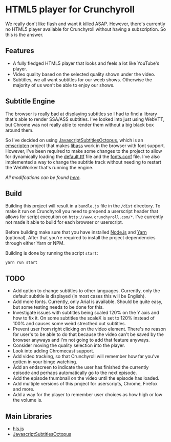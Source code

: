# HTML5 player for Crunchyroll
We really don't like flash and want it killed ASAP. However, there's currently
no HTML5 player available for Crunchyroll without having a subscription. So this
is the answer.

## Features
- A fully fledged HTML5 player that looks and feels a lot like YouTube's player.
- Video quality based on the selected quality shown under the video.
- Subtitles, we all want subtitles for our weeb shows. Otherwise the majority of
  us won't be able to enjoy our shows.

## Subtitle Engine
The browser is really bad at displaying subtitles so I had to find a library
that's able to render SSA/ASS subtitles. I've looked into just using WebVTT, but
Chrome was not really able to render them without a big black box around them.

So I've decided on using
[JavascriptSubtitlesOctopus](https://github.com/Dador/JavascriptSubtitlesOctopus),
which is an [emscripten](https://github.com/kripken/emscripten) project that
makes [libass](https://github.com/libass/libass) work in the browser with font
support. However, I've been required to make some changes to the project to
allow for dynamically loading the
[default.ttf](https://github.com/YePpHa/crunchyroll-html5/blob/master/vendor/JavascriptSubtitlesOctopus/default.ttf)
file and the
[fonts.conf](https://github.com/YePpHa/crunchyroll-html5/blob/master/vendor/JavascriptSubtitlesOctopus/fonts.conf)
file. I've also implemented a way to change the subtitle track without needing
to restart the WebWorker that's running the engine.

_All modifcations can be found [here](https://github.com/YePpHa/JavascriptSubtitlesOctopus)._

## Build
Building this project will result in a `bundle.js` file in the `/dist`
directory. To make it run on Crunchyroll you need to prepend a userscript
header that allows for script execution on `http://www.crunchyroll.com/*`. I've
currently not made it able to build for each browser or userscript.

Before building make sure that you have installed [Node.js](https://nodejs.org/)
and [Yarn](https://yarnpkg.com/) (optional). After that you're required to
install the project dependencies through either Yarn or NPM.

Building is done by running the script `start`:
```
yarn run start
```

## TODO
- Add option to change subtitles to other languages. Currently, only the default
  subtitle is displayed (in most cases this will be English).
- Add more fonts. Currently, only Arial is available. Should be quite easy, but
  some testing needs to be done for this.
- Investigate issues with subtitles being scaled 120% on the Y axis and how to
  fix it. On some subtitles the scaleX is set to 120% instead of 100% and causes
  some weird strecthed out subtitles.
- Prevent user from right clicking on the video element. There's no reason for
  user's to be able to do that because the video can't be saved by the browser
  anyways and I'm not going to add that feature anyways.
- Consider moving the quality selection into the player.
- Look into adding Chromecast support.
- Add video tracking, so that Crunchyroll will remember how far you've gotten in
  your binge watching.
- Add an endscreen to indicate the user has finished the currently episode and
  perhaps automatically go to the next episode.
- Add the episode thumbnail on the video until the episode has loaded.
- Add multiple versions of this project for userscripts, Chrome, Firefox and
  more.
- Add a way for the player to remember user choices as how high or low the
  volume is.

## Main Libraries
- [hls.js](https://github.com/video-dev/hls.js)
- [JavascriptSubtitlesOctopus](https://github.com/YePpHa/JavascriptSubtitlesOctopus)
